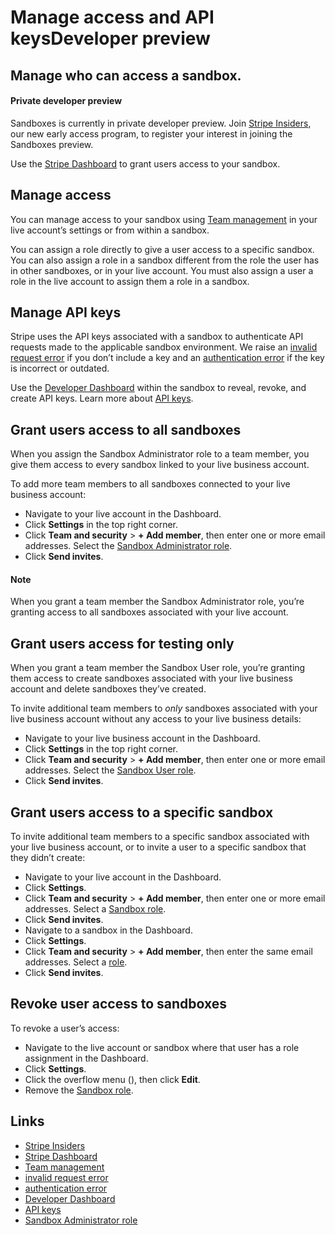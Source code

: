 # Manage access and API keysDeveloper preview

## Manage who can access a sandbox.

#### Private developer preview

Sandboxes is currently in private developer preview. Join [Stripe
Insiders](https://insiders.stripe.dev/c/sandboxes/6), our new early access
program, to register your interest in joining the Sandboxes preview.

Use the [Stripe Dashboard](https://dashboard.stripe.com/) to grant users access
to your sandbox.

## Manage access

You can manage access to your sandbox using [Team
management](https://docs.stripe.com/get-started/account/teams) in your live
account’s settings or from within a sandbox.

You can assign a role directly to give a user access to a specific sandbox. You
can also assign a role in a sandbox different from the role the user has in
other sandboxes, or in your live account. You must also assign a user a role in
the live account to assign them a role in a sandbox.

## Manage API keys

Stripe uses the API keys associated with a sandbox to authenticate API requests
made to the applicable sandbox environment. We raise an [invalid request
error](https://docs.stripe.com/error-handling#invalid-request-errors) if you
don’t include a key and an [authentication
error](https://docs.stripe.com/error-handling#authentication-errors) if the key
is incorrect or outdated.

Use the [Developer Dashboard](https://dashboard.stripe.com/test/apikeys) within
the sandbox to reveal, revoke, and create API keys. Learn more about [API
keys](https://docs.stripe.com/keys).

## Grant users access to all sandboxes

When you assign the Sandbox Administrator role to a team member, you give them
access to every sandbox linked to your live business account.

To add more team members to all sandboxes connected to your live business
account:

- Navigate to your live account in the Dashboard.
- Click **Settings** in the top right corner.
- Click **Team and security** > **+ Add member**, then enter one or more email
addresses. Select the [Sandbox Administrator
role](https://docs.stripe.com/get-started/account/teams/roles).
- Click **Send invites**.

#### Note

When you grant a team member the Sandbox Administrator role, you’re granting
access to all sandboxes associated with your live account.

## Grant users access for testing only

When you grant a team member the Sandbox User role, you’re granting them access
to create sandboxes associated with your live business account and delete
sandboxes they’ve created.

To invite additional team members to *only* sandboxes associated with your live
business account without any access to your live business details:

- Navigate to your live business account in the Dashboard.
- Click **Settings** in the top right corner.
- Click **Team and security** > **+ Add member**, then enter one or more email
addresses. Select the [Sandbox User
role](https://docs.stripe.com/get-started/account/teams/roles).
- Click **Send invites**.

## Grant users access to a specific sandbox

To invite additional team members to a specific sandbox associated with your
live business account, or to invite a user to a specific sandbox that they
didn’t create:

- Navigate to your live account in the Dashboard.
- Click **Settings**.
- Click **Team and security** > **+ Add member**, then enter one or more email
addresses. Select a [Sandbox
role](https://docs.stripe.com/get-started/account/teams/roles).
- Click **Send invites**.
- Navigate to a sandbox in the Dashboard.
- Click **Settings**.
- Click **Team and security** > **+ Add member**, then enter the same email
addresses. Select a
[role](https://docs.stripe.com/get-started/account/teams/roles).
- Click **Send invites**.

## Revoke user access to sandboxes

To revoke a user’s access:

- Navigate to the live account or sandbox where that user has a role assignment
in the Dashboard.
- Click **Settings**.
- Click the overflow menu (), then click **Edit**.
- Remove the [Sandbox
role](https://docs.stripe.com/get-started/account/teams/roles).

## Links

- [Stripe Insiders](https://insiders.stripe.dev/c/sandboxes/6)
- [Stripe Dashboard](https://dashboard.stripe.com/)
- [Team management](https://docs.stripe.com/get-started/account/teams)
- [invalid request
error](https://docs.stripe.com/error-handling#invalid-request-errors)
- [authentication
error](https://docs.stripe.com/error-handling#authentication-errors)
- [Developer Dashboard](https://dashboard.stripe.com/test/apikeys)
- [API keys](https://docs.stripe.com/keys)
- [Sandbox Administrator
role](https://docs.stripe.com/get-started/account/teams/roles)